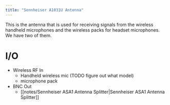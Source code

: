 ```yaml
---
title: "Sennheiser A1031U Antenna"
---
```


This is the antenna that is used for receiving signals from the wireless handheld microphones and the wireless packs for headset microphones. We have two of them.

# I/O
- Wireless RF In
	- Handheld wireless mic (TODO figure out what model)
	- microphone pack
- BNC Out
	- [[notes/Sennheiser ASA1 Antenna Splitter|Sennheiser ASA1 Antenna Splitter]]
